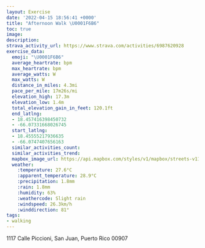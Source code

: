 ```yaml
---
layout: Exercise
date: '2022-04-15 18:56:41 +0000'
title: "Afternoon Walk \U0001F6B6"
toc: true
image:
description:
strava_activity_url: https://www.strava.com/activities/6987620928
exercise_data:
  emoji: "\U0001F6B6"
  average_heartrate: bpm
  max_heartrate: bpm
  average_watts: W
  max_watts: W
  distance_in_miles: 4.3mi
  pace_per_mile: 17m26s/mi
  elevation_high: 17.3m
  elevation_low: 1.4m
  total_elevation_gain_in_feet: 120.1ft
  end_latlng:
  - 18.457416398450732
  - -66.07331668026745
  start_latlng:
  - 18.45555217936635
  - -66.0747407656163
  similar_activities_count:
  similar_activities_trend:
  mapbox_image_url: https://api.mapbox.com/styles/v1/mapbox/streets-v11/static/path-5+787af2-1.0(ersoBdfhrKPKFBCUJBDIJSB%5DHGDICAJEH%5DJMAKNSFOhB%3Fh%40FNELDSJe%40t%40Mj%40KR%40Jq%40zASfAQ%5EGh%40BZGM%3FTM%5CD%3FGHBH%5CTKDBDMERBJGt%40t%40Ld%40Kd%40JVGJBPCNYVo%40nA%7D%40dAm%40f%40%5BJD%40ZC%5E_%40DMn%40a%40Z%5BDYVSV_ALSLg%40d%40eATs%40Jq%40Ns%40BCAQF%5DKGGOF_%40FAG%40%3FQTi%40BWX_APcB%3Fm%40RS%5CHZEBDGFt%40RRTTHFLf%40HV%60%40ZF%5CVNA%40Jj%40HFPF%3FBRTd%40ZPTAKF%40HELBLCR%40I_%40PSR%3FRGAJHETHNEJYGI%40KNAHQN%40BCFGK%3FK%40NCIDCBDCZQr%40MME%40Wn%40CTDBKj%40%5B%3F%5D%5COj%40BJKJ%3FHKTCEDECIJCE%3FOX%3FLSVCNGJOj%40D%40BHTDCAUVENY%5ESBC%5ESh%40%40Bm%40j%40K%60%40UR%3FHIVw%40l%40%3FPIJAZMJAHQLBXQ%40CJ%5DBIFDPC%40%40RIFEXUVQBTNDXAID%40KAAHUNBDGTGBE%60%40%5Dl%40CP%5D%5CCPOJBHCVGXGBDVJJx%40NH%5CEOADNKDHx%40b%40%5C%40XHLVFDNALLPGJ_%40%40WLQ%3FSLCJYFC%3FUFEJm%40FDECDXP%40HLV%3F%60AX%3FFPFf%40DDJXJn%40H%40H%60%40R%40HDGAEGXIDKVCl%40IFCd%40CA%40E%40L%3FGFGGLD%40KGGZ%5Db%40%40RECG%5CKJKd%40E%3FBDORIp%40IHGX%5Bf%40IVFJRFHODe%40Zi%40Js%40FG%40QHGIBFATg%40HEAFH%3FGUP_%40%3FQJ%5DLG%40QJORs%40AGJKV_AP_BHSDq%40Ja%40PYESDeALCB_%40J_%40%40g%40HBRaARSRaAZq%40%40QGIAGTOPCGAENIMJMIG%3FS%5C%40Be%40IIFKRGLMHQEGRK%40IHGD%40Lk%40CEHK%3FKHKEAPMAEDORWACT%5DH%3FCCHMCQZSC%5BNACEDMAMLEH%5DJGIKHBMMFCT%40%40MZOH_%40NSAIJABOCODIROLYTGCEFUGIf%40a%40AENC%3FI%5DQAKWU%40MWJKIAMe%40GQGCUW_%40UOAEa%40P%5DIKKKDMCBSEMYEKKUAi%40g%40M%40DIYIAECDMWMEYYODYIg%40%40i%40Ms%40Mk%40EUKi%40CIIkAF%7DAYEFU%3FQSICIS%3F%5BKIAOQ%5BIGUIEWSGQFKKG%40US%5Da%40Yi%40%40C%40%40WMICMHIMFDCHAG%5DHCODAFOKOAM%5BKO%40CS%5BWk%40QUCEPBTTNGWIDFIGDJ%3FG%40EGDREA%3FHIAILBFQD%3Fb%40GDAP%3Fh%40e%40v%40%40FMTARIC%3FKILBDQJ%40VSj%40QJATM%5EDPOLKAg%40H%40TFDm%40kAS%7BAM%40XNDMH%3FQ%3FH%40%3FDEKPAG%3F),pin-s-s+e5b22e(-66.07475,18.45555),pin-s-f+89ae00(-66.07332000000005,18.457409999999996)/auto/800x800?access_token=pk.eyJ1Ijoiam9zaGJlY2ttYW4iLCJhIjoiY205eWR2aDd1MWZ6djJrbXc4a3M0bWZleiJ9.XiG9OWkNcZk2QzjJbxLB4A
  weather:
    :temperature: 27.6°C
    :apparent_temperature: 28.9°C
    :precipitation: 1.8mm
    :rain: 1.8mm
    :humidity: 63%
    :weathercode: Slight rain
    :windspeed: 26.3km/h
    :winddirection: 81°
tags:
- walking
---
```

1117 Calle Piccioni, San Juan, Puerto Rico 00907
